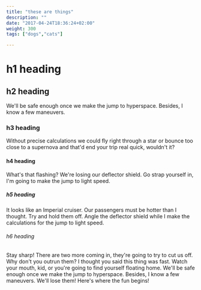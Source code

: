 ```yaml
---
title: "these are things"
description: ""
date: "2017-04-24T18:36:24+02:00"
weight: 300
tags: ["dogs","cats"]

---
```


# h1 heading

## h2 heading

We'll be safe enough once we make the jump to hyperspace. Besides, I know a few maneuvers.

### h3 heading

Without precise calculations we could fly right through a star or bounce too close to a supernova and that'd end your trip real quick, wouldn't it? 

#### h4 heading

What's that flashing? We're losing our deflector shield. Go strap yourself in, I'm going to make the jump to light speed.

##### h5 heading

It looks like an Imperial cruiser. Our passengers must be hotter than I thought. Try and hold them off. Angle the deflector shield while I make the calculations for the jump to light speed. 

###### h6 heading

Stay sharp! There are two more coming in, they're going to try to cut us off. Why don't you outrun them? I thought you said this thing was fast. Watch your mouth, kid, or you're going to find yourself floating home. We'll be safe enough once we make the jump to hyperspace. Besides, I know a few maneuvers. We'll lose them! Here's where the fun begins!

